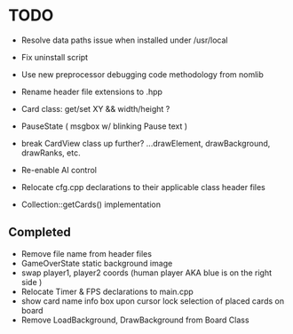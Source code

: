 # TODO

* Resolve data paths issue when installed under /usr/local
* Fix uninstall script

* Use new preprocessor debugging code methodology from nomlib

* Rename header file extensions to .hpp
* Card class: get/set XY && width/height ?
* PauseState ( msgbox w/ blinking Pause text )
* break CardView class up further? ...drawElement, drawBackground, drawRanks, etc.
* Re-enable AI control
* Relocate cfg.cpp declarations to their applicable class header files
* Collection::getCards() implementation

## Completed

* Remove file name from header files
* GameOverState static background image
* swap player1, player2 coords (human player AKA blue is on the right side )
* Relocate Timer & FPS declarations to main.cpp
* show card name info box upon cursor lock selection of placed cards on board
* Remove LoadBackground, DrawBackground from Board Class
